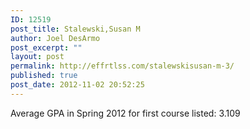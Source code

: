 ```yaml
---
ID: 12519
post_title: Stalewski,Susan M
author: Joel DesArmo
post_excerpt: ""
layout: post
permalink: http://effrtlss.com/stalewskisusan-m-3/
published: true
post_date: 2012-11-02 20:52:25
---
```

<p>Average GPA in Spring 2012 for first course listed: 3.109</p>